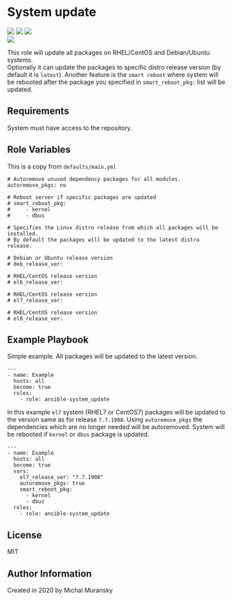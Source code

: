 System update
=========

<img src="https://img.shields.io/ansible/quality/46110?style=flat&logo=ansible"/> <img src="https://img.shields.io/ansible/role/d/46110"/> <img src="https://img.shields.io/github/v/release/MonolithProjects/ansible-system_update"/>  
<a href="https://github.com/MonolithProjects/ansible-system_update/actions"><img src="https://github.com/MonolithProjects/ansible-system_update/workflows/molecule%20test/badge.svg?branch=master"/></a>

This role will update all packages on RHEL/CentOS and Debian/Ubuntu systems.  
Optionally it can update the packages to specific distro release version (by default it is `latest`).
Another feature is the `smart reboot` where system will be rebooted after the package you specified in `smart_reboot_pkg:` list will be updated.

Requirements
------------
System must have access to the repository.


Role Variables
--------------
This is a copy from `defaults/main.yml`
```
# Autoremove unused dependency packages for all modules.
autoremove_pkgs: no

# Reboot server if specific packages are updated
# smart_reboot_pkg:
#     - kernel
#     - dbus

# Specifies the Linux distro release from which all packages will be installed.
# By default the packages will be updated to the latest distro release.

# Debian or Ubuntu release version
# deb_release_ver:

# RHEL/CentOS release version
# el6_release_ver:

# RHEL/CentOS release version
# el7_release_ver:

# RHEL/CentOS release version
# el8_release_ver:
```

Example Playbook
----------------
Simple example. All packages will be updated to the latest version.
```
---
- name: Example
  hosts: all
  become: true
  roles:
    - role: ansible-system_update
```

In this example `el7` system (RHEL7 or CentOS7) packages will be updated to the version same as for release `7.7.1908`. 
Using `autoremove_pkgs` the dependencies which are no longer needed will be autoremoved. 
System will be rebooted if `kernel` or `dbus` package is updated.  

```
---
- name: Example
  hosts: all
  become: true
  vars:
    el7_release_ver: "7.7.1908"
    autoremove_pkgs: true
    smart_reboot_pkg:
      - kernel
      - dbus
  roles:
    - role: ansible-system_update
```

License
-------

MIT

Author Information
------------------

Created in 2020 by Michal Muransky